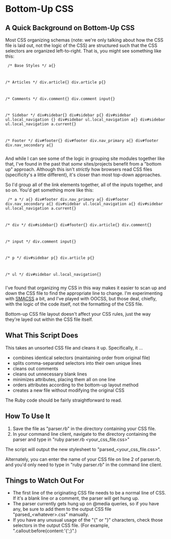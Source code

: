 # Bottom-Up CSS

## A Quick Background on Bottom-Up CSS

Most CSS organizing schemas (note: we're only talking about how the CSS file is laid out, not the logic of the CSS) are structured such that the CSS selectors are organized left-to-right. That is, you might see something like this:

<code><pre>
  /* Base Styles */
  a{}

  /* Articles */
  div.article{}
  div.article p{}

  /* Comments */
  div.comment{}
  div.comment input{}

  /* Sidebar */
  div#sidebar{}
  div#sidebar p{}
  div#sidebar ul.local_navigation {}
  div#sidebar ul.local_navigation a{}
  div#sidebar ul.local_navigation a.current{}

  /* Footer */
  div#footer{}
  div#footer div.nav_primary a{}
  div#footer div.nav_secondary a{}
</pre></code>

And while I can see some of the logic in grouping site modules together like that, I've found in the past that *some* sites/projects benefit from a "bottom up" approach. Although this isn't *strictly* how browsers read CSS files (specificity's a little different), it's closer than most top-down approaches.

So I'd group all of the link elements together, all of the inputs together, and so on. You'd get something more like this:

<code><pre>
  /* a */
  a{}
  div#footer div.nav_primary a{}
  div#footer div.nav_secondary a{}
  div#sidebar ul.local_navigation a{}
  div#sidebar ul.local_navigation a.current{}

  /* div */
  div#sidebar{}
  div#footer{}
  div.article{}
  div.comment{}

  /* input */
  div.comment input{}

  /* p */
  div#sidebar p{}
  div.article p{}

  /* ul */
  div#sidebar ul.local_navigation{}
</pre></code>

I've found that organizing my CSS in this way makes it easier to scan up and down the CSS file to find the appropriate line to change. I'm experimenting with <a href="http://smacss.com">SMACSS</a> a bit, and I've played with OOCSS, but those deal, chiefly, with the logic of the code itself, not the formatting of the CSS file.

Bottom-up CSS file layout doesn't affect your CSS rules, just the way they're layed out within the CSS file itself.

## What This Script Does

This takes an unsorted CSS file and cleans it up. Specifically, it ...

* combines identical selectors (maintaining order from original file)
* splits comma-separated selectors into their own unique lines
* cleans out comments
* cleans out unnecessary blank lines
* minimizes attributes, placing them all on one line
* orders attributes according to the bottom-up layout method
* creates a new file without modifying the original CSS

The Ruby code should be fairly straightforward to read.

## How To Use It

1. Save the file as "parser.rb" in the directory containing your CSS file.
2. In your command line client, navigate to the directory containing the parser and type in "ruby parser.rb &lt;your_css_file.css>"

The script will output the new stylesheet to "parsed_&lt;your_css_file.css>".

Alternately, you can enter the name of your CSS file on line 2 of parser.rb, and you'd only need to type in "ruby parser.rb" in the command line client.

## Things to Watch Out For

* The first line of the originating CSS file needs to be a normal line of CSS. If it's a blank line or a comment, the parser will get hung up.
* The parser currently gets hung up on @media queries, so if you have any, be sure to add them to the output CSS file "parsed_&lt;whatever>.css" manually.
* If you have any unusual usage of the "{" or "}" characters, check those selectors in the output CSS file. (For example, ".callout:before{content:'{';}".)